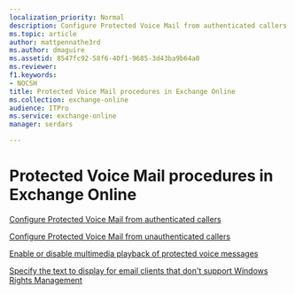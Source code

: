 ```yaml
---
localization_priority: Normal
description: Configure Protected Voice Mail from authenticated callers
ms.topic: article
author: mattpennathe3rd
ms.author: dmaguire
ms.assetid: 8547fc92-58f6-40f1-9685-3d43ba9b64a0
ms.reviewer: 
f1.keywords:
- NOCSH
title: Protected Voice Mail procedures in Exchange Online
ms.collection: exchange-online
audience: ITPro
ms.service: exchange-online
manager: serdars

---
```


# Protected Voice Mail procedures in Exchange Online

[Configure Protected Voice Mail from authenticated callers](configure-protected-voice-mail-from-authenticated-callers.md)

[Configure Protected Voice Mail from unauthenticated callers](configure-protected-voice-mail-from-unauthenticated-callers.md)

[Enable or disable multimedia playback of protected voice messages](enable-or-disable-multimedia-playback.md)

[Specify the text to display for email clients that don't support Windows Rights Management](specify-text-to-display-for-clients-that-don-t-support-windows-rights-management.md)
